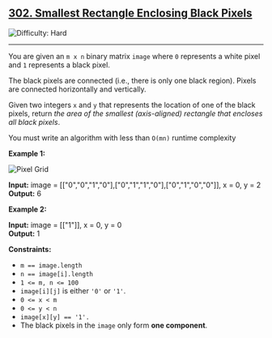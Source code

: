 ## [302\. Smallest Rectangle Enclosing Black Pixels](https://leetcode.com/problems/smallest-rectangle-enclosing-black-pixels)

![Difficulty: Hard](https://img.shields.io/badge/Difficulty-Hard-red)

---

You are given an `m x n` binary matrix `image` where `0` represents a white pixel and `1` represents a black pixel.

The black pixels are connected (i.e., there is only one black region). Pixels are connected horizontally and vertically.

Given two integers `x` and `y` that represents the location of one of the black pixels, return _the area of the smallest (axis-aligned) rectangle that encloses all black pixels_.

You must write an algorithm with less than `O(mn)` runtime complexity

**Example 1:**

![Pixel Grid](https://assets.leetcode.com/uploads/2021/03/14/pixel-grid.jpg)

**Input:** image = \[\["0","0","1","0"\],\["0","1","1","0"\],\["0","1","0","0"\]\], x = 0, y = 2  
**Output:** 6

**Example 2:**

**Input:** image = \[\["1"\]\], x = 0, y = 0  
**Output:** 1

**Constraints:**

- `m == image.length`
- `n == image[i].length`
- `1 <= m, n <= 100`
- `image[i][j]` is either `'0'` or `'1'`.
- `0 <= x < m`
- `0 <= y < n`
- `image[x][y] == '1'.`
- The black pixels in the `image` only form **one component**.

